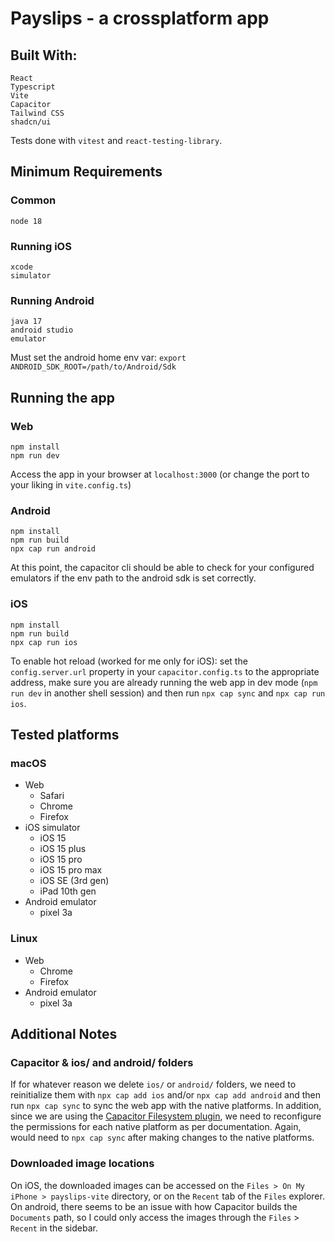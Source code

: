 # Payslips - a crossplatform app

## Built With:
```
React
Typescript
Vite
Capacitor
Tailwind CSS
shadcn/ui
```

Tests done with `vitest` and `react-testing-library`.

## Minimum Requirements
### Common
```
node 18
```

### Running iOS
```
xcode
simulator
```

### Running Android
```
java 17
android studio
emulator
```
Must set the android home env var: `export ANDROID_SDK_ROOT=/path/to/Android/Sdk`

## Running the app
### Web
```
npm install
npm run dev
```
Access the app in your browser at `localhost:3000` (or change the port to your liking in `vite.config.ts`)

### Android
```
npm install
npm run build
npx cap run android
```
At this point, the capacitor cli should be able to check for your configured emulators if the env path to the android sdk is set correctly.

### iOS
```
npm install
npm run build
npx cap run ios
```
To enable hot reload (worked for me only for iOS): set the `config.server.url` property in your `capacitor.config.ts` to the appropriate address, make sure you are already running the web app in dev mode (`npm run dev` in another shell session) and then run `npx cap sync` and `npx cap run ios`.

## Tested platforms

### macOS
- Web
  - Safari
  - Chrome
  - Firefox
- iOS simulator
  - iOS 15
  - iOS 15 plus
  - iOS 15 pro
  - iOS 15 pro max
  - iOS SE (3rd gen)
  - iPad 10th gen
- Android emulator
  - pixel 3a

### Linux
- Web
  - Chrome
  - Firefox
- Android emulator
  - pixel 3a

## Additional Notes

### Capacitor & ios/ and android/ folders

If for whatever reason we delete `ios/` or `android/` folders, we need to reinitialize them with `npx cap add ios` and/or `npx cap add android` and then run `npx cap sync` to sync the web app with the native platforms.
In addition, since we are using the [Capacitor Filesystem plugin](https://capacitorjs.com/docs/apis/filesystem), we need to reconfigure the permissions for each native platform as per documentation. Again, would need to `npx cap sync` after making changes to the native platforms.

### Downloaded image locations
On iOS, the downloaded images can be accessed on the `Files > On My iPhone > payslips-vite` directory, or on the `Recent` tab of the `Files` explorer.
On android, there seems to be an issue with how Capacitor builds the `Documents` path, so I could only access the images through the `Files` > `Recent` in the sidebar.
